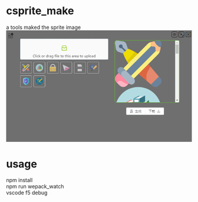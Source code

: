 # csprite_make
a tools  maked the sprite image
![image](https://github.com/mjcc007/csprite_make/blob/master/show.png)

# usage

npm install  
npm run wepack_watch  
vscode f5 debug
